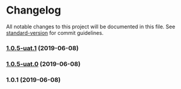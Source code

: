 # Changelog

All notable changes to this project will be documented in this file. See [standard-version](https://github.com/conventional-changelog/standard-version) for commit guidelines.

### [1.0.5-uat.1](https://github.com/qianzhaoy/standard-test/compare/v1.0.5-uat.0...v1.0.5-uat.1) (2019-06-08)



### [1.0.5-uat.0](https://github.com/qianzhaoy/standard-test/compare/v1.0.5-prod.0...v1.0.5-uat.0) (2019-06-08)



### 1.0.1 (2019-06-08)
